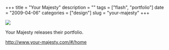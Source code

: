 +++
title = "Your Majesty"
description = ""
tags = ["flash", "portfolio"]
date = "2009-04-06"
categories = ["design"]
slug = "your-majesty"
+++


 

  <div id="screens-thumbs" class="clearfix">
    <div class="txt-center" id="design-submission"><a href="http://www.your-majesty.com/#/home"><img id='bluga-thumbnail-1554' class='bluga-thumbnail large' src='/media/bluga/
wt49da2c868cf74.jpg'/></a></div>  
  </div>   
<p>Your Majesty releases their portfolio.</p>
<p><a href="http://www.your-majesty.com/#/home">http://www.your-majesty.com/#/home</a></p>




